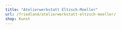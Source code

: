 ```yaml
---
title: "Atelierwerkstatt Eltzsch-Moeller"
url: /friedland/atelierwerkstatt-eltzsch-moeller/
shop: Kunst
---
```

